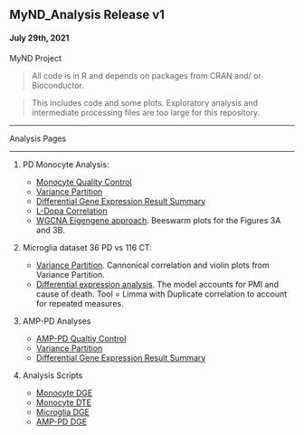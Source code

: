 ## MyND_Analysis Release v1
#### July 29th, 2021
MyND Project 

> All code is in R and depends on packages from CRAN and/ or Bioconductor.

> This includes code and some plots. Exploratory analysis and intermediate processing files are too large for this repository.

**************
Analysis Pages
**************
1. PD Monocyte Analysis:
   - [Monocyte Quality Control](https://github.com/RajLabMSSM/MyND-Analysis/blob/93b935c73e75b7a4ce695b9e3f4a62a8ccfa2161/qc/mynd_qc_output.html)
   - [Variance Partition](https://github.com/RajLabMSSM/MyND-Analysis/blob/master/qc/var.part.all.html)
   - [Differential Gene Expression Result Summary](https://github.com/RajLabMSSM/MyND-Analysis/blob/master/de/dge/test.html)
   - [L-Dopa Correlation](https://github.com/RajLabMSSM/MyND-Analysis/blob/master/de/ldopa/ldopacorr.html)
   - [WGCNA Eigengene approach](https://github.com/RajLabMSSM/MyND-Analysis/blob/master/mynd_revision/eigen_approach/eigen_approach.html). Beeswarm plots for the Figures 3A and 3B.

2. Microglia dataset 36 PD vs 116 CT: 
   - [Variance Partition](https://github.com/RajLabMSSM/MyND-Analysis/blob/master/mynd_revision/microglia_analysis/01_vp.html). Cannonical correlation and violin plots from Variance Partition. 
   - [Differential expression analysis](https://github.com/RajLabMSSM/MyND-Analysis/blob/master/mynd_revision/microglia_analysis/02_deg_pdxct_dupCor_death.html). The model accounts for PMI and cause of death. Tool = Limma with Duplicate correlation to account for repeated measures. 
 
3. AMP-PD Analyses
   - [AMP-PD Qualtiy Control](https://github.com/RajLabMSSM/MyND-Analysis/blob/master/amp-pd/ampqc.html)
   - [Variance Partition](https://github.com/RajLabMSSM/MyND-Analysis/blob/master/amp-pd/vp.html)
   - [Differential Gene Expression Result Summary](https://github.com/RajLabMSSM/MyND-Analysis/blob/master/amp-pd/output.html)

4. Analysis Scripts
   - [Monocyte DGE](https://github.com/RajLabMSSM/MyND-Analysis/blob/master/scripts/monocyte_dge.R)
   - [Monocyte DTE](https://github.com/RajLabMSSM/MyND-Analysis/blob/master/scripts/monocyte_dte.R)
   - [Microglia DGE](https://github.com/RajLabMSSM/MyND-Analysis/blob/master/scripts/microglia_dge.Rmd)
   - [AMP-PD DGE](https://github.com/RajLabMSSM/MyND-Analysis/blob/master/scripts/AMP-PD_dge.R)


